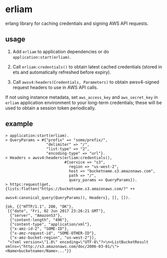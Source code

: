 # erliam

erlang library for caching credentials and signing AWS API requests.

## usage

1. Add `erliam` to application dependencies or do `application:start(erliam)`.

2. Call `erliam:credentials()` to obtain latest cached credentials (stored in ets and
automatically refreshed before expiry).

3. Call `awsv4:headers(Credentials, Parameters)` to obtain awsv4-signed request headers to
use in AWS API calls.

If not using instance metadata, set `aws_access_key` and `aws_secret_key` in `erliam`
application environment to your long-term credentials; these will be used to obtain a
session token periodically.

## example

```
> application:start(erliam).
> QueryParams = #{"prefix" => "some/prefix/",
                  "delimiter" => "/",
                  "list-type" => "2",
                  "encoding-type" => "url"}.
> Headers = awsv4:headers(erliam:credentials(),
                          #{service => "s3",
                            region => "us-west-2",
                            host => "bucketname.s3.amazonaws.com",
                            path => "/",
                            query_params => QueryParams}).
> httpc:request(get, {lists:flatten("https://bucketname.s3.amazonaws.com/?" ++
                                    awsv4:canonical_query(QueryParams)), Headers}, [], []).

{ok, {{"HTTP/1.1", 200, "OK"},
 [{"date", "Fri, 02 Jun 2017 23:26:21 GMT"},
  {"server", "AmazonS3"},
  {"content-length", "496"},
  {"content-type", "application/xml"},
  {"x-amz-id-2", "SOME-ID"},
  {"x-amz-request-id", "SOME-OTHER-ID"},
  {"x-amz-bucket-region", "us-west-2"}],
 "<?xml version=\"1.0\" encoding=\"UTF-8\"?>\n<ListBucketResult xmlns=\"http://s3.amazonaws.com/doc/2006-03-01/\"><Name>bucketname</Name>..."}}
```
